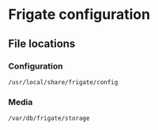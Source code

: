 # Frigate configuration

## File locations

### Configuration

`/usr/local/share/frigate/config`

### Media

`/var/db/frigate/storage`